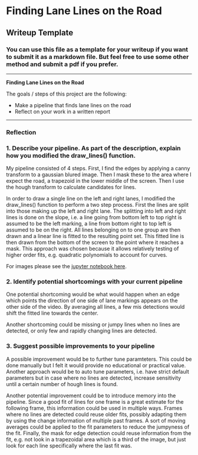 # **Finding Lane Lines on the Road** 

## Writeup Template

### You can use this file as a template for your writeup if you want to submit it as a markdown file. But feel free to use some other method and submit a pdf if you prefer.

---

**Finding Lane Lines on the Road**

The goals / steps of this project are the following:
* Make a pipeline that finds lane lines on the road
* Reflect on your work in a written report


[//]: # (Image References)

[image1]: ./examples/grayscale.jpg "Grayscale"

---

### Reflection

### 1. Describe your pipeline. As part of the description, explain how you modified the draw_lines() function.

My pipeline consisted of 4 steps. First, I find the edges by applying a canny transform to a gaussian blured image. Then I mask these to the area where I expect the road, a trapezoid in the lower middle of the screen. Then I use the hough transform to calculate candidates for lines.

In order to draw a single line on the left and right lanes, I modified the draw_lines() function to perform a two step process. First the lines are split into those making up the left and right lane. The splitting into left and right lines is done on the slope, i.e. a line going from bottom left to top right is assumed to be the left marking, a line from bottom right to top left is assumed to be on the right. All lines belonging on to one group are then drawn and a linear line is fitted to the resulting point set. This fitted line is then drawn from the bottom of the screen to the point where it reaches a mask. This approach was chosen because it allows relatively testing of higher order fits, e.g. quadratic polynomials to account for curves.

For images please see the [jupyter notebook here](P1.ipynb).


### 2. Identify potential shortcomings with your current pipeline


One potential shortcoming would be what would happen when an edge which points the direction of one side of lane markings appears on the other side of the video. By averaging all lines, a few mis detections would shift the fitted line towards the center.

Another shortcoming could be missing or jumpy lines when no lines are detected, or only few and rapidly changing lines are detected.


### 3. Suggest possible improvements to your pipeline

A possible improvement would be to further tune paramteters. This could be done manually but I felt it would provide no educational or practical value. Another approach would be to auto tune parameters, i.e. have strict default parameters but in case where no lines are detected, increase sensitivity until a certain number of hough lines is found.

Another potential improvement could be to introduce memory into the pipeline. Since a good fit of lines for one frame is a great estimate for the following frame, this information could be used in multiple ways. Frames where no lines are detected could reuse older fits, possibly adapting them by using the change information of multiple past frames. A sort of moving averages could be applied to the fit parameters to reduce the jumpyness of the fit. Finally, the mask for edge detection could reuse information from the fit, e.g. not look in a trapezoidal area which is a third of the image, but just look for each line specifically where the last fit was.
